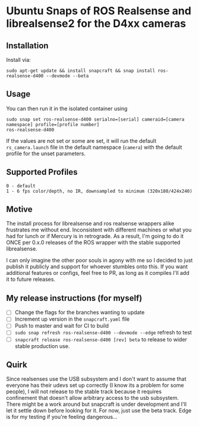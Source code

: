 # Ubuntu Snaps of ROS Realsense and librealsense2 for the D4xx cameras

## Installation
Install via:

```
sudo apt-get update && install snapcraft && snap install ros-realsense-d400 --devmode --beta
```

## Usage 

You can then run it in the isolated container using 

```
sudo snap set ros-realsense-d400 serialno=[serial] cameraid=[camera namespace] profile=[profile number]
ros-realsense-d400
```

If the values are not set or some are set, it will run the default `rs_camera.launch` file in the default namespace (`camera`) with the default profile for the unset parameters. 

## Supported Profiles

```
0 - default
1 - 6 fps color/depth, no IR, downsampled to minimum (320x180/424x240)
```

## Motive

The install process for librealsense and ros realsense wrappers alike frustrates me without end. Inconsistent with different machines or what you had for lunch or if Mercury is in retrograde. As a result, I'm going to do it ONCE per 0.x.0 releases of the ROS wrapper with the stable supported librealsense. 

I can only imagine the other poor souls in agony with me so I decided to just publish it publicly and support for whoever stumbles onto this. If you want additional features or configs, feel free to PR, as long as it compiles I'll add it to future releases.

## My release instructions (for myself)

- [ ] Change the flags for the branches wanting to update
- [ ] Increment up version in the `snapcraft.yaml` file
- [ ] Push to master and wait for CI to build
- [ ] `sudo snap refresh ros-realsense-d400 --devmode --edge` refresh to test
- [ ] `snapcraft release ros-realsense-d400 [rev] beta` to release to wider stable production use.

## Quirk

Since realsenses use the USB subsystem and I don't want to assume that everyone has their udevs set up correctly (I know its a problem for some people), I will not release to the stable track because it requires confinement that doesn't allow arbitrary access to the usb subsystem. There might be a work around but snapcraft is under development and I'll let it settle down before looking for it. For now, just use the beta track. Edge is for my testing if you're feeling dangerous...
